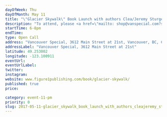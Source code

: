 ```yaml
---
dayOfWeek: Thu
dayOfMonth: May 11
title: "\"Glacier Skywalk\" Book Launch with authors Clea/Jeremy Sturgess and Trevor Boddy"
description: "To attend, please <a href=\"mailto: shop@vanspecial.com?subject=Glacier%20Skywalk%20RSVP\">RSVP to  shop@vanspecial.com</a><br> <br> Glacier Skywalk tells the story of this award-winning collaboration between Parks Canada, Brewster Travel, and the combined design-and-build team of Sturgess Architecture, PCL Constructors, and RJC Consulting Engineers. Insightful essays by Trevor Boddy and Clea and Jeremy Sturgess reveal how the ideas came together and were realized in built form. <br> <br> Detailed sketches, three-dimensional renderings, and stunning photographs by Robert Lemermeyer show how the structures evolved.<br> <br> <a target=\"_blank\" href=\"Glacier Skywalk tells the story of this award-winning collaboration between Parks Canada, Brewster Travel, and the combined design-and-build team of Sturgess Architecture, PCL Constructors, and RJC Consulting Engineers. Insightful essays by Trevor Boddy and Clea and Jeremy Sturgess reveal how the ideas came together and were realized in built form. Detailed sketches, three-dimensional renderings, and stunning photographs by Robert Lemermeyer show how the structures evolved from\">[View the Video]</a><br> <br> About the Authors<br> Jeremy Sturgess creates architecture that responds to its site and is responsible to an overarching philosophy of urban design. With every work, he attempts to instill an aspect of community, to foster interaction between people in a manner that will enrich and influence their experience together. Whether in the city or in the natural environment, he endeavours to create work that enhances the place and enlightens the spirit. <br> <br> Trevor Boddy is a Vancouver-based architecture critic/curator and consulting urban designer whose writing on buildings and cities has won the Alberta Book of the Year, Jack Webster, Western Magazine and International Union of Architects (critical writing) awards."
startTime: 6-8pm
endTime: 
type: Open Call
address: "Vancouver Special, 3612 Main Street at 21st, Vancouver, BC, Canada"
addressLabel: "Vancouver Special, 3612 Main Street at 21st"
latitude: 49.253002
longitude: -123.100911
eventUrl: 
eventUrlLabel: 
twitter: 
instagram: 
website: www.figure1publishing.com/book/glacier-skywalk/
published: true
price: 

category: event-11-pm
priority: 0
slug: 2017-05-11-glacier_skywalk_book_launch_with_authors_cleajeremy_sturgess_and_trevor_boddy
---
```


